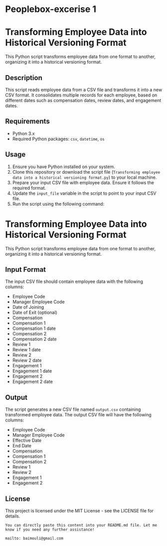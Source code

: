 # Peoplebox-excerise 1
# Transforming Employee Data into Historical Versioning Format

This Python script transforms employee data from one format to another, organizing it into a historical versioning format.

## Description

This script reads employee data from a CSV file and transforms it into a new CSV format. It consolidates multiple records for each employee, based on different dates such as compensation dates, review dates, and engagement dates.

## Requirements

- Python 3.x
- Required Python packages: `csv`, `datetime`, `os`

## Usage

1. Ensure you have Python installed on your system.
2. Clone this repository or download the script file (`Transforming employee data into a historical versioning format.py`) to your local machine.
3. Prepare your input CSV file with employee data. Ensure it follows the required format.
4. Update the `input_file` variable in the script to point to your input CSV file.
5. Run the script using the following command:

# Transforming Employee Data into Historical Versioning Format

This Python script transforms employee data from one format to another, organizing it into a historical versioning format.

## Input Format

The input CSV file should contain employee data with the following columns:

- Employee Code
- Manager Employee Code
- Date of Joining
- Date of Exit (optional)
- Compensation
- Compensation 1
- Compensation 1 date
- Compensation 2
- Compensation 2 date
- Review 1
- Review 1 date
- Review 2
- Review 2 date
- Engagement 1
- Engagement 1 date
- Engagement 2
- Engagement 2 date

## Output

The script generates a new CSV file named `output.csv` containing transformed employee data. The output CSV file will have the following columns:

- Employee Code
- Manager Employee Code
- Effective Date
- End Date
- Compensation
- Compensation 1
- Compensation 2
- Review 1
- Review 2
- Engagement 1
- Engagement 2

## License
This project is licensed under the MIT License - see the LICENSE file for details.
```vbnet
You can directly paste this content into your README.md file. Let me know if you need any further assistance!

mailto: baimouli@gmail.com


